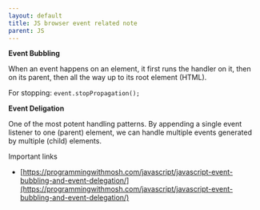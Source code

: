 ```yaml
---
layout: default
title: JS browser event related note
parent: JS
---
```


**Event Bubbling**

When an event happens on an element, it first runs the handler on it, then on its parent, then all the way up to its root element (HTML).

For stopping: `event.stopPropagation();`

**Event Deligation**

One of the most potent handling patterns. By appending a single event listener to one (parent) element, we can handle multiple events generated by multiple (child) elements.

Important links

- [https://programmingwithmosh.com/javascript/javascript-event-bubbling-and-event-delegation/](https://programmingwithmosh.com/javascript/javascript-event-bubbling-and-event-delegation/)
